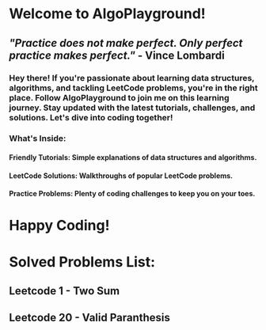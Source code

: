 # Welcome to AlgoPlayground!

## _"Practice does not make perfect. Only perfect practice makes perfect."_ **- Vince Lombardi**

### Hey there! If you're passionate about learning data structures, algorithms, and tackling LeetCode problems, you're in the right place. Follow AlgoPlayground to join me on this learning journey. Stay updated with the latest tutorials, challenges, and solutions. Let's dive into coding together!

### What's Inside:

#### Friendly Tutorials: Simple explanations of data structures and algorithms.

#### LeetCode Solutions: Walkthroughs of popular LeetCode problems.

#### Practice Problems: Plenty of coding challenges to keep you on your toes.

# Happy Coding!

# Solved Problems List:

## Leetcode 1 - Two Sum

## Leetcode 20 - Valid Paranthesis
